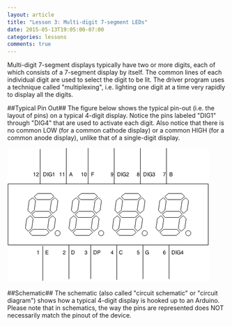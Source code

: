 ```yaml
---
layout: article
title: "Lesson 3: Multi-digit 7-segment LEDs"
date: 2015-05-13T19:05:00-07:00
categories: lessons
comments: true
---
```

Multi-digit 7-segment displays typically have two or more digits, each of which consists of a 7-segment display by itself. The common lines of each individual digit are used to select the digit to be lit. The driver program uses a technique called "multiplexing", i.e. lighting one digit at a time very rapidly to display all the digits.

##Typical Pin Out##
The figure below shows the typical pin-out (i.e. the layout of pins) on a typical 4-digit display. Notice the pins labeled "DIG1" through "DIG4" that are used to activate each digit. Also notice that there is no common LOW (for a common cathode display) or a common HIGH (for a common anode display), unlike that of a single-digit display.

![Pinout of 4-digit 7-segment display](/images/lessons/lesson_03/pinout.png)

##Schematic##
The schematic (also called "circuit schematic" or "circuit diagram") shows how a typical 4-digit display is hooked up to an Arduino. Please note that in schematics, the way the pins are represented does NOT necessarily match the pinout of the device.

